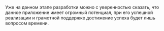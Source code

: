 Уже на данном этапе разработки можно с уверенностью сказать, что данное приложение имеет огромный потенциал, при его успешной реализации и грамотной поддержке достижение успеха будет лишь вопросом времени.<br>
